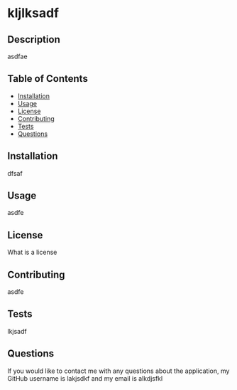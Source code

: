 
# kljlksadf

## Description
asdfae

## Table of Contents

- [Installation](#installation)
- [Usage](#usage)
- [License](#license)
- [Contributing](#contributing)
- [Tests](#tests)
- [Questions](#questions)

## Installation
dfsaf

## Usage
asdfe

## License
What is a license

## Contributing
asdfe

## Tests
lkjsadf

## Questions
If you would like to contact me with any questions about the application, my GitHub username is lakjsdkf and my email is alkdjsfkl
